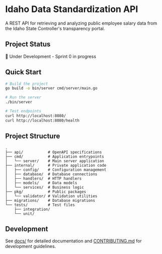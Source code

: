 # Idaho Data Standardization API

A REST API for retrieving and analyzing public employee salary data from the Idaho State Controller's transparency portal.

## Project Status

🚧 Under Development - Sprint 0 in progress

## Quick Start

```bash
# Build the project
go build -o bin/server cmd/server/main.go

# Run the server
./bin/server

# Test endpoints
curl http://localhost:8080/
curl http://localhost:8080/health
```

## Project Structure

```
.
├── api/           # OpenAPI specifications
├── cmd/           # Application entrypoints
│   └── server/    # Main server application
├── internal/      # Private application code
│   ├── config/    # Configuration management
│   ├── database/  # Database connections
│   ├── handlers/  # HTTP handlers
│   ├── models/    # Data models
│   └── services/  # Business logic
├── pkg/           # Public packages
│   └── validator/ # Validation utilities
├── migrations/    # Database migrations
└── tests/         # Test files
    ├── integration/
    └── unit/
```

## Development

See [docs/](docs/) for detailed documentation and [CONTRIBUTING.md](CONTRIBUTING.md) for development guidelines.